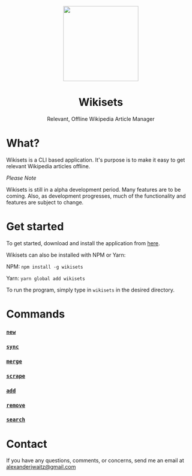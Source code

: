 <p></p>
<p align="center">
  <img src="https://upload.wikimedia.org/wikipedia/commons/thumb/7/77/Wikipedia_svg_logo.svg/2000px-Wikipedia_svg_logo.svg.png" height="200" />
  <h1 align="center">Wikisets</h1>
  <p align="center">Relevant, Offline Wikipedia Article Manager</p>
</p>

# What?
Wikisets is a CLI based application. It's purpose is to make it easy to get relevant Wikipedia articles offline.

*Please Note*

Wikisets is still in a alpha development period. Many features are to be coming. Also, as development progresses, much of the functionality and features are subject to change.

# Get started
To get started, download and install the application from [here](https://github.com/alexwaitz/wikisets/releases).

Wikisets can also be installed with NPM or Yarn:

NPM: `npm install -g wikisets`

Yarn: `yarn global add wikisets`

To run the program, simply type in `wikisets` in the desired directory.

# Commands
### [`new`](./commands/new.html)
### [`sync`](./commands/sync.html)
### [`merge`](./commands/merge.html)
### [`scrape`](./commands/scrape.html)
### [`add`](./commands/add.html)
### [`remove`](./commands/remove.html)
### [`search`](./commands/search.html)

# Contact
If you have any questions, comments, or concerns, send me an email at [alexanderjwaitz@gmail.com](mailto:alexanderjwaitz@gmail.com)
